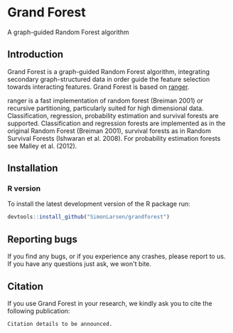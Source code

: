 Grand Forest
============

A graph-guided Random Forest algorithm

## Introduction

Grand Forest is a graph-guided Random Forest algorithm, integrating secondary graph-structured data in order guide the feature selection towards interacting features. Grand Forest is based on [ranger](https://github.com/imbs-hl/ranger).

ranger is a fast implementation of random forest (Breiman 2001) or recursive partitioning, particularly suited for high dimensional data. Classification, regression, probability estimation and survival forests are supported. Classification and regression forests are implemented as in the original Random Forest (Breiman 2001), survival forests as in Random Survival Forests (Ishwaran et al. 2008). For probability estimation forests see Malley et al. (2012).

## Installation

### R version

To install the latest development version of the R package run:

```R
devtools::install_github("SimonLarsen/grandforest")
```

## Reporting bugs

If you find any bugs, or if you experience any crashes, please report to us. If you have any questions just ask, we won't bite.

## Citation

If you use Grand Forest in your research, we kindly ask you to cite the following publication:

    Citation details to be announced.
